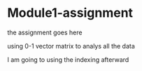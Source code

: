 # Module1-assignment
the assignment goes here

using 0-1 vector matrix to analys all the data

I am going to using the indexing afterward
